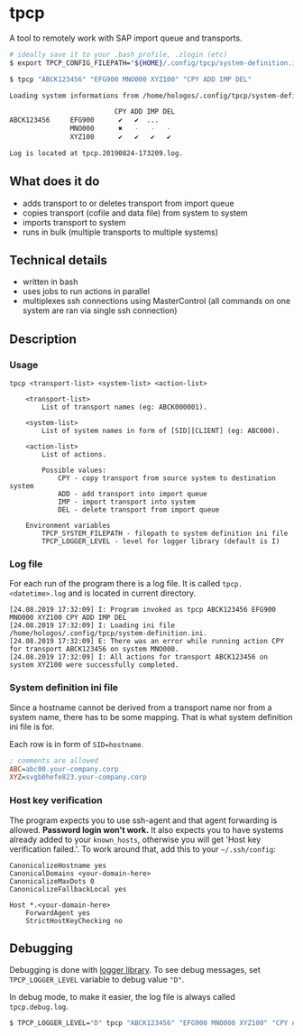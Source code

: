 # tpcp

A tool to remotely work with SAP import queue and transports.

```bash
# ideally save it to your .bash_profile, .zlogin (etc)
$ export TPCP_CONFIG_FILEPATH="${HOME}/.config/tpcp/system-definition.ini"

$ tpcp "ABCK123456" "EFG900 MNO000 XYZ100" "CPY ADD IMP DEL"

Loading system informations from /home/hologos/.config/tpcp/system-definition.ini.

                          CPY ADD IMP DEL
ABCK123456     EFG900      ✔   ✔  ...
               MNO000      ✖   -   -   -
               XYZ100      ✔   ✔   ✔   ✔

Log is located at tpcp.20190824-173209.log.
```

## What does it do

* adds transport to or deletes transport from import queue
* copies transport (cofile and data file) from system to system
* imports transport to system
* runs in bulk (multiple transports to multiple systems)

## Technical details
* written in bash
* uses jobs to run actions in parallel
* multiplexes ssh connections using MasterControl (all commands on one system are ran via single ssh connection)

## Description

### Usage

```
tpcp <transport-list> <system-list> <action-list>

    <transport-list>
        List of transport names (eg: ABCK000001).

    <system-list>
        List of system names in form of [SID][CLIENT] (eg: ABC000).

    <action-list>
        List of actions.

        Possible values:
            CPY - copy transport from source system to destination system
            ADD - add transport into import queue
            IMP - import transport into system
            DEL - delete transport from import queue

    Environment variables
        TPCP_SYSTEM_FILEPATH - filepath to system definition ini file
        TPCP_LOGGER_LEVEL - level for logger library (default is I)
```

### Log file

For each run of the program there is a log file. It is called `tpcp.<datetime>.log` and is located in current directory.

```
[24.08.2019 17:32:09] I: Program invoked as tpcp ABCK123456 EFG900 MNO000 XYZ100 CPY ADD IMP DEL
[24.08.2019 17:32:09] I: Loading ini file /home/hologos/.config/tpcp/system-definition.ini.
[24.08.2019 17:32:09] E: There was an error while running action CPY for transport ABCK123456 on system MNO000.
[24.08.2019 17:32:09] I: All actions for transport ABCK123456 on system XYZ100 were successfully completed.
```

### System definition ini file

Since a hostname cannot be derived from a transport name nor from a system name, there has to be some mapping. That is what system definition ini file is for.

Each row is in form of `SID=hostname`.

```ini
; comments are allowed
ABC=abc00.your-company.corp
XYZ=svgb0hefe823.your-company.corp
```

### Host key verification

The program expects you to use ssh-agent and that agent forwarding is allowed. **Password login won't work.** It also expects you to have systems already added to your `known_hosts`, otherwise you will get 'Host key verification failed.'. To work around that, add this to your `~/.ssh/config`:

```
CanonicalizeHostname yes
CanonicalDomains <your-domain-here>
CanonicalizeMaxDots 0
CanonicalizeFallbackLocal yes

Host *.<your-domain-here>
    ForwardAgent yes
    StrictHostKeyChecking no
```

## Debugging

Debugging is done with [logger library](https://github.com/Hologos/logger). To see debug messages, set `TPCP_LOGGER_LEVEL` variable to debug value `"D"`.

In debug mode, to make it easier, the log file is always called `tpcp.debug.log`.

```bash
$ TPCP_LOGGER_LEVEL="D" tpcp "ABCK123456" "EFG900 MNO000 XYZ100" "CPY ADD IMP DEL"
```
